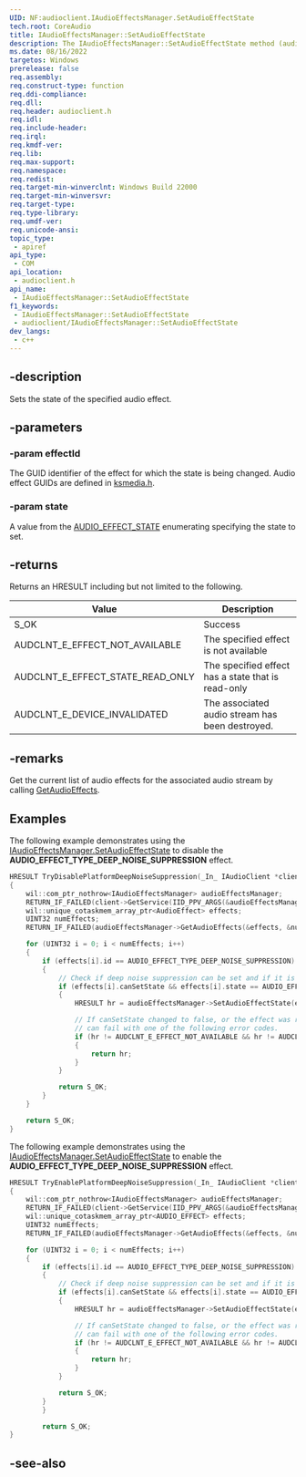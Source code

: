 ```yaml
---
UID: NF:audioclient.IAudioEffectsManager.SetAudioEffectState
tech.root: CoreAudio
title: IAudioEffectsManager::SetAudioEffectState
description: The IAudioEffectsManager::SetAudioEffectState method (audioclient.h) sets the state of the specified audio effect.
ms.date: 08/16/2022
targetos: Windows
prerelease: false
req.assembly: 
req.construct-type: function
req.ddi-compliance: 
req.dll: 
req.header: audioclient.h
req.idl: 
req.include-header: 
req.irql: 
req.kmdf-ver: 
req.lib: 
req.max-support: 
req.namespace: 
req.redist: 
req.target-min-winverclnt: Windows Build 22000
req.target-min-winversvr: 
req.target-type: 
req.type-library: 
req.umdf-ver: 
req.unicode-ansi: 
topic_type:
 - apiref
api_type:
 - COM
api_location:
 - audioclient.h
api_name:
 - IAudioEffectsManager::SetAudioEffectState
f1_keywords:
 - IAudioEffectsManager::SetAudioEffectState
 - audioclient/IAudioEffectsManager::SetAudioEffectState
dev_langs:
 - c++
---
```


## -description

Sets the state of the specified audio effect.

## -parameters

### -param effectId

The GUID identifier of the effect for which the state is being changed. Audio effect GUIDs are defined in [ksmedia.h](/windows-hardware/drivers/audio/ksmedia-h).

### -param state

A value from the [AUDIO_EFFECT_STATE](ne-audioclient-audio_effect_state.md) enumerating specifying the state to set.

## -returns

Returns an HRESULT including but not limited to the following.

| Value | Description |
|-------|-------------|
| S_OK  | Success     |
| AUDCLNT_E_EFFECT_NOT_AVAILABLE | The specified effect is not available |
| AUDCLNT_E_EFFECT_STATE_READ_ONLY | The specified effect has a state that is read-only |
| AUDCLNT_E_DEVICE_INVALIDATED | The associated audio stream has been destroyed. |

## -remarks

Get the current list of audio effects for the associated audio stream by calling [GetAudioEffects](nf-audioclient-iaudioeffectsmanager-setaudioeffectstate.md).

## Examples

The following example demonstrates using the [IAudioEffectsManager.SetAudioEffectState](nf-audioclient-iaudioeffectsmanager-setaudioeffectstate.md) to disable the **AUDIO_EFFECT_TYPE_DEEP_NOISE_SUPPRESSION** effect.

```cpp
HRESULT TryDisablePlatformDeepNoiseSuppression(_In_ IAudioClient *client)
{
    wil::com_ptr_nothrow<IAudioEffectsManager> audioEffectsManager;
    RETURN_IF_FAILED(client->GetService(IID_PPV_ARGS(&audioEffectsManager)));
    wil::unique_cotaskmem_array_ptr<AudioEffect> effects;
    UINT32 numEffects;
    RETURN_IF_FAILED(audioEffectsManager->GetAudioEffects(&effects, &numEffects));

    for (UINT32 i = 0; i < numEffects; i++)
    {
        if (effects[i].id == AUDIO_EFFECT_TYPE_DEEP_NOISE_SUPPRESSION)
        {
            // Check if deep noise suppression can be set and if it is currently on
            if (effects[i].canSetState && effects[i].state == AUDIO_EFFECT_STATE_ON)
            {
                HRESULT hr = audioEffectsManager->SetAudioEffectState(effects[i].id, AUDIO_EFFECT_STATE_OFF);

                // If canSetState changed to false, or the effect was removed, SetAudioEffectState
                // can fail with one of the following error codes.
                if (hr != AUDCLNT_E_EFFECT_NOT_AVAILABLE && hr != AUDCLNT_E_EFFECT_STATE_READ_ONLY)
                {
                    return hr;
                }
            }

            return S_OK;
        }
    }

    return S_OK;
}
```

The following example demonstrates using the [IAudioEffectsManager.SetAudioEffectState](nf-audioclient-iaudioeffectsmanager-setaudioeffectstate.md) to enable the **AUDIO_EFFECT_TYPE_DEEP_NOISE_SUPPRESSION** effect.

```cpp
HRESULT TryEnablePlatformDeepNoiseSuppression(_In_ IAudioClient *client)
{
    wil::com_ptr_nothrow<IAudioEffectsManager> audioEffectsManager;
    RETURN_IF_FAILED(client->GetService(IID_PPV_ARGS(&audioEffectsManager)));
    wil::unique_cotaskmem_array_ptr<AUDIO_EFFECT> effects;
    UINT32 numEffects;
    RETURN_IF_FAILED(audioEffectsManager->GetAudioEffects(&effects, &numEffects));

    for (UINT32 i = 0; i < numEffects; i++)
    {
        if (effects[i].id == AUDIO_EFFECT_TYPE_DEEP_NOISE_SUPPRESSION)
        {
            // Check if deep noise suppression can be set and if it is currently off
            if (effects[i].canSetState && effects[i].state == AUDIO_EFFECT_STATE_OFF)
            {
                HRESULT hr = audioEffectsManager->SetAudioEffectState(effects[i].id, AUDIO_EFFECT_STATE_ON);

                // If canSetState changed to false, or the effect was removed, SetAudioEffectState
                // can fail with one of the following error codes.
                if (hr != AUDCLNT_E_EFFECT_NOT_AVAILABLE && hr != AUDCLNT_E_EFFECT_STATE_READ_ONLY)
                {
                    return hr;
                }
            }

            return S_OK;
        }
        }

        return S_OK;
}
```


## -see-also

